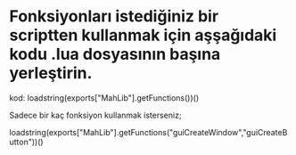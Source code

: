 # Fonksiyonları istediğiniz bir scriptten kullanmak için aşşağıdaki kodu .lua dosyasının başına yerleştirin.
kod: loadstring(exports["MahLib"].getFunctions())()

Sadece bir kaç fonksiyon kullanmak isterseniz;

loadstring(exports["MahLib"].getFunctions("guiCreateWindow","guiCreateButton"))()
